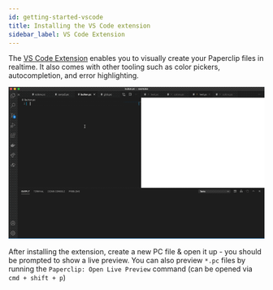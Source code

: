 ```yaml
---
id: getting-started-vscode
title: Installing the VS Code extension
sidebar_label: VS Code Extension
---
```


The [VS Code Extension](https://marketplace.visualstudio.com/items?itemName=crcn.paperclip) enables you to visually create your Paperclip files in realtime. It also comes with other tooling such as color pickers, autocompletion, and error highlighting. 

![alt Realtime editing](/img/button-demo.gif)

After installing the extension, create a new PC file & open it up - you should be prompted to show a live preview. You can also preview `*.pc` files by running the `Paperclip: Open Live Preview` command (can be opened via `cmd + shift + p`)
